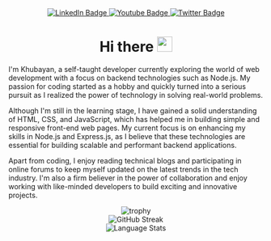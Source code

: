 <!--SOCIAL MEDIA BADGES-->
<div id="badges" align="center">
  <a href="https://www.linkedin.com/in/shri-khubayan-kusuma-b85523213">
    <img src="https://img.shields.io/badge/LinkedIn-blue?style=for-the-badge&logo=linkedin&logoColor=white" alt="LinkedIn Badge"/>
  </a>
  <a href="your-youtube-URL">
    <img src="https://img.shields.io/badge/YouTube-red?style=for-the-badge&logo=youtube&logoColor=white" alt="Youtube Badge"/>
  </a>
  <a href="https://twitter.com/khu_bayan">
    <img src="https://img.shields.io/badge/Twitter-blue?style=for-the-badge&logo=twitter&logoColor=white" alt="Twitter Badge"/>
  </a>
</div>

<!--HEADER-->
<h1 align="center">
  Hi there
   <img src="https://media.giphy.com/media/hvRJCLFzcasrR4ia7z/giphy.gif" width="30px"/>
</h1>

<!--TEXT-->
<p>
  I'm Khubayan, a self-taught developer currently exploring the world of web development with a focus on backend technologies such as Node.js. My passion for coding started as a hobby and quickly turned into a serious pursuit as I realized the power of technology in solving real-world problems.

Although I'm still in the learning stage, I have gained a solid understanding of HTML, CSS, and JavaScript, which has helped me in building simple and responsive front-end web pages. My current focus is on enhancing my skills in Node.js and Express.js, as I believe that these technologies are essential for building scalable and performant backend applications.

Apart from coding, I enjoy reading technical blogs and participating in online forums to keep myself updated on the latest trends in the tech industry. I'm also a firm believer in the power of collaboration and enjoy working with like-minded developers to build exciting and innovative projects.
</p>

<div align="center">
  <!--TROPHY-->
  <img src="https://github-profile-trophy.vercel.app/?username=Khubayan&theme=darkhub" alt="trophy">
</div>

<div align="center">
  <!--STREAK CARD-->
  <img src="http://github-readme-streak-stats.herokuapp.com?user=Khubayan&theme=tokyonight&hide_border=true" alt="GitHub Streak">
</div>
<div align="center">
  <!--LANGUAGES STATS-->
  <img  src="https://github-readme-stats.vercel.app/api/top-langs?username=Khubayan&layout=compact&theme=tokyonight&hide_border=true" alt="Language Stats">
</div>

